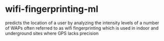 # wifi-fingerprinting-ml

predicts the location of a user by analyzing the intensity levels of a number of WAPs often referred to as wifi fingerprinting which is used in indoor and underground sites where GPS lacks precision
